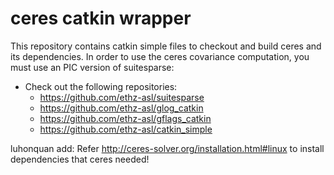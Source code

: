 ceres catkin wrapper
=====

This repository contains catkin simple files to checkout and build ceres and its dependencies.
In order to use the ceres covariance computation, you must use an PIC version of suitesparse:

* Check out the following repositories:
  * https://github.com/ethz-asl/suitesparse
  * https://github.com/ethz-asl/glog_catkin
  * https://github.com/ethz-asl/gflags_catkin
  * https://github.com/ethz-asl/catkin_simple

luhonquan add:
  Refer http://ceres-solver.org/installation.html#linux to install dependencies that ceres needed!
